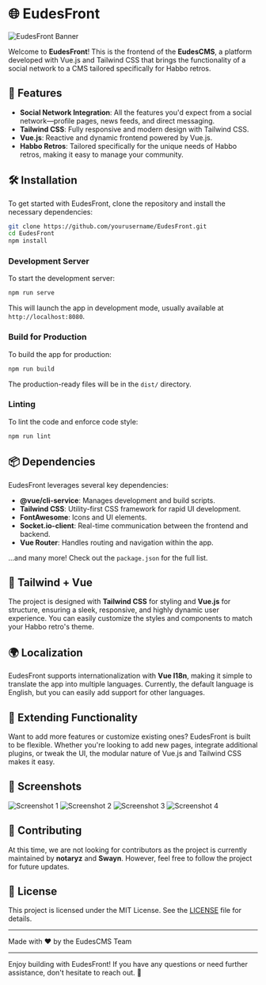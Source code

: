
# 🌐 EudesFront

![EudesFront Banner](https://via.placeholder.com/800x200.png?text=EudesFront+-+Habbo+Retros+CMS)

Welcome to **EudesFront**! This is the frontend of the **EudesCMS**, a platform developed with Vue.js and Tailwind CSS that brings the functionality of a social network to a CMS tailored specifically for Habbo retros.

## 🚀 Features

- **Social Network Integration**: All the features you'd expect from a social network—profile pages, news feeds, and direct messaging.
- **Tailwind CSS**: Fully responsive and modern design with Tailwind CSS.
- **Vue.js**: Reactive and dynamic frontend powered by Vue.js.
- **Habbo Retros**: Tailored specifically for the unique needs of Habbo retros, making it easy to manage your community.

## 🛠️ Installation

To get started with EudesFront, clone the repository and install the necessary dependencies:

```bash
git clone https://github.com/yourusername/EudesFront.git
cd EudesFront
npm install
```

### Development Server

To start the development server:

```bash
npm run serve
```

This will launch the app in development mode, usually available at `http://localhost:8080`.

### Build for Production

To build the app for production:

```bash
npm run build
```

The production-ready files will be in the `dist/` directory.

### Linting

To lint the code and enforce code style:

```bash
npm run lint
```

## 📦 Dependencies

EudesFront leverages several key dependencies:

- **@vue/cli-service**: Manages development and build scripts.
- **Tailwind CSS**: Utility-first CSS framework for rapid UI development.
- **FontAwesome**: Icons and UI elements.
- **Socket.io-client**: Real-time communication between the frontend and backend.
- **Vue Router**: Handles routing and navigation within the app.

…and many more! Check out the `package.json` for the full list.

## 🎨 Tailwind + Vue

The project is designed with **Tailwind CSS** for styling and **Vue.js** for structure, ensuring a sleek, responsive, and highly dynamic user experience. You can easily customize the styles and components to match your Habbo retro's theme.

## 🌍 Localization

EudesFront supports internationalization with **Vue I18n**, making it simple to translate the app into multiple languages. Currently, the default language is English, but you can easily add support for other languages.

## 🧩 Extending Functionality

Want to add more features or customize existing ones? EudesFront is built to be flexible. Whether you're looking to add new pages, integrate additional plugins, or tweak the UI, the modular nature of Vue.js and Tailwind CSS makes it easy.

## 📸 Screenshots

![Screenshot 1](https://i.imgur.com/BjpS5Dd.png)
![Screenshot 2](https://i.imgur.com/fdWbysa.png)
![Screenshot 3](https://i.imgur.com/59ICmaz.png)
![Screenshot 4](https://i.imgur.com/tVrhFMo.png)

## 🤝 Contributing

At this time, we are not looking for contributors as the project is currently maintained by **notaryz** and **Swayn**. However, feel free to follow the project for future updates.

## 📄 License

This project is licensed under the MIT License. See the [LICENSE](LICENSE) file for details.

---

Made with ❤️ by the EudesCMS Team

---

Enjoy building with EudesFront! If you have any questions or need further assistance, don't hesitate to reach out. 🌟
